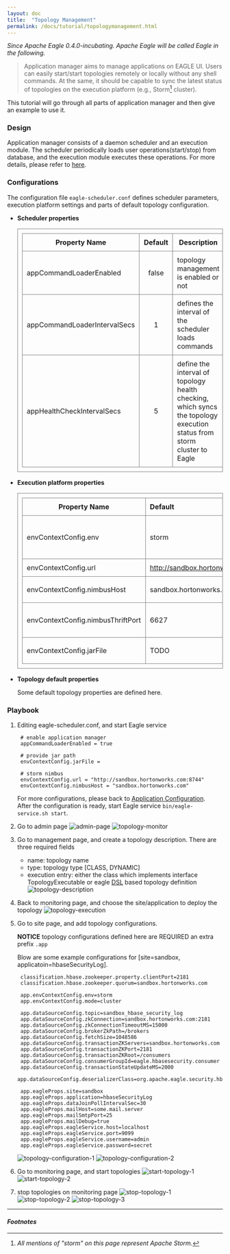 ```yaml
---
layout: doc
title:  "Topology Management"
permalink: /docs/tutorial/topologymanagement.html
---
```

*Since Apache Eagle 0.4.0-incubating. Apache Eagle will be called Eagle in the following.*

> Application manager aims to manage applications on EAGLE UI. Users can easily start/start topologies remotely or locally without any shell commands. At the same, it should be capable to sync the latest status of topologies on the execution platform (e.g., Storm[^STORM] cluster). 

This tutorial will go through all parts of application manager and then give an example to use it. 

### Design
Application manager consists of a daemon scheduler and an execution module. The scheduler periodically loads user operations(start/stop) from database, and the execution module executes these operations. For more details, please refer to [here](https://cwiki.apache.org/confluence/display/EAG/Application+Management).

### Configurations
The configuration file `eagle-scheduler.conf` defines scheduler parameters, execution platform settings and parts of default topology configuration.

* **Scheduler properties**

    <style>
        table, td, th {
            border-collapse: collapse;
            border: 1px solid gray;
            padding: 10px;
        }
    </style>
    
    
    Property Name | Default  | Description  
    ------------- | :-------------:   | -----------  
    appCommandLoaderEnabled | false | topology management is enabled or not  
    appCommandLoaderIntervalSecs | 1  | defines the interval of the scheduler loads commands  
    appHealthCheckIntervalSecs | 5  | define the interval of topology health checking, which syncs the topology execution status from storm cluster to Eagle 
   


* **Execution platform properties**

    Property Name | Default  | Description  
    ------------- | :-------------   | -----------  
    envContextConfig.env | storm | execution environment, only storm is supported
    envContextConfig.url | http://sandbox.hortonworks.com:8744 | storm ui
    envContextConfig.nimbusHost | sandbox.hortonworks.com | storm nimbus host
    envContextConfig.nimbusThriftPort | 6627  | storm nimbus thrift port  
    envContextConfig.jarFile | TODO  | storm fat jar path

* **Topology default properties**
    
    Some default topology properties are defined here. 
   
  
### Playbook

1. Editing eagle-scheduler.conf, and start Eagle service

        # enable application manager       
        appCommandLoaderEnabled = true
        
        # provide jar path
        envContextConfig.jarFile =
        
        # storm nimbus
        envContextConfig.url = "http://sandbox.hortonworks.com:8744"
        envContextConfig.nimbusHost = "sandbox.hortonworks.com"
        
        
        
   
    For more configurations, please back to [Application Configuration](/docs/configuration.html). <br />
    After the configuration is ready, start Eagle service `bin/eagle-service.sh start`. 
   
2. Go to admin page 
   ![admin-page](/images/appManager/admin-page.png)
   ![topology-monitor](/images/appManager/topology-monitor.png)
    
3. Go to management page, and create a topology description. There are three required fields
    * name: topology name
    * type: topology type [CLASS, DYNAMIC]
    * execution entry: either the class which implements interface TopologyExecutable or eagle [DSL](https://github.com/apache/eagle/blob/master/eagle-assembly/src/main/conf/sandbox-hadoopjmx-pipeline.conf) based topology definition
   ![topology-description](/images/appManager/topology-description.png)
   
4. Back to monitoring page, and choose the site/application to deploy the topology 
   ![topology-execution](/images/appManager/topology-execution.png)
   
5. Go to site page, and add topology configurations. 
   
   **NOTICE** topology configurations defined here are REQUIRED an extra prefix `.app`
   
   Blow are some example configurations for [site=sandbox, applicatoin=hbaseSecurityLog]. 
   

  
        classification.hbase.zookeeper.property.clientPort=2181
        classification.hbase.zookeeper.quorum=sandbox.hortonworks.com
        
        app.envContextConfig.env=storm
        app.envContextConfig.mode=cluster
        
        app.dataSourceConfig.topic=sandbox_hbase_security_log
        app.dataSourceConfig.zkConnection=sandbox.hortonworks.com:2181
        app.dataSourceConfig.zkConnectionTimeoutMS=15000
        app.dataSourceConfig.brokerZkPath=/brokers
        app.dataSourceConfig.fetchSize=1048586
        app.dataSourceConfig.transactionZKServers=sandbox.hortonworks.com
        app.dataSourceConfig.transactionZKPort=2181
        app.dataSourceConfig.transactionZKRoot=/consumers
        app.dataSourceConfig.consumerGroupId=eagle.hbasesecurity.consumer
        app.dataSourceConfig.transactionStateUpdateMS=2000
        app.dataSourceConfig.deserializerClass=org.apache.eagle.security.hbase.parse.HbaseAuditLogKafkaDeserializer
        
        app.eagleProps.site=sandbox
        app.eagleProps.application=hbaseSecurityLog
        app.eagleProps.dataJoinPollIntervalSec=30
        app.eagleProps.mailHost=some.mail.server
        app.eagleProps.mailSmtpPort=25
        app.eagleProps.mailDebug=true
        app.eagleProps.eagleService.host=localhost
        app.eagleProps.eagleService.port=9099
        app.eagleProps.eagleService.username=admin
        app.eagleProps.eagleService.password=secret
    

   ![topology-configuration-1](/images/appManager/topology-configuration-1.png)
   ![topology-configuration-2](/images/appManager/topology-configuration-2.png)
   
6. Go to monitoring page, and start topologies
   ![start-topology-1](/images/appManager/start-topology-1.png)
   ![start-topology-2](/images/appManager/start-topology-2.png)
   
7. stop topologies on monitoring page
   ![stop-topology-1](/images/appManager/stop-topology-1.png)
   ![stop-topology-2](/images/appManager/stop-topology-2.png)
   ![stop-topology-3](/images/appManager/stop-topology-3.png)




---

#### *Footnotes*

[^STORM]:*All mentions of "storm" on this page represent Apache Storm.*

